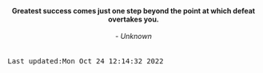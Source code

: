 
<div align="center"><b><span>Greatest success comes just one step beyond the point at which defeat overtakes you.</span></b><br><br><i> - Unknown</i></div>
<br><br><kbd>Last updated:Mon Oct 24 12:14:32 2022</kbd>
